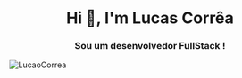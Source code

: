 <h1 align="center">Hi 👋, I'm Lucas Corrêa</h1>
<h3 align="center">Sou um desenvolvedor FullStack !</h3>


<p><img align="left" src="https://github-readme-stats.vercel.app/api/top-langs?username=LucaoCorrea&show_icons=true&locale=en&layout=compact" alt="LucaoCorrea" /></p>


